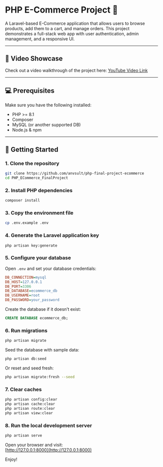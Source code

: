 # PHP E-Commerce Project 🛒

A Laravel-based E-Commerce application that allows users to browse products, add them to a cart, and manage orders. This project demonstrates a full-stack web app with user authentication, admin management, and a responsive UI.

---

## 🎥 Video Showcase

Check out a video walkthrough of the project here: [YouTube Video Link](https://www.youtube.com/watch?v=ntgppRco2U4)

---

## 💻 Prerequisites

Make sure you have the following installed:

- PHP >= 8.1
- Composer
- MySQL (or another supported DB)
- Node.js & npm

---

## 🚀 Getting Started

### 1. Clone the repository

```bash
git clone https://github.com/anvsult/php-final-project-ecommerce
cd PHP_ECommerce_FinalProject
```

### 2. Install PHP dependencies

```bash
composer install
```

### 3. Copy the environment file

```bash
cp .env.example .env
```

### 4. Generate the Laravel application key

```bash
php artisan key:generate
```

### 5. Configure your database

Open `.env` and set your database credentials:

```ini
DB_CONNECTION=mysql
DB_HOST=127.0.0.1
DB_PORT=3306
DB_DATABASE=ecommerce_db
DB_USERNAME=root
DB_PASSWORD=your_password
```

Create the database if it doesn’t exist:

```sql
CREATE DATABASE ecommerce_db;
```

### 6. Run migrations

```bash
php artisan migrate
```

Seed the database with sample data:

```bash
php artisan db:seed
```

Or reset and seed fresh:

```bash
php artisan migrate:fresh --seed
```

### 7. Clear caches

```bash
php artisan config:clear
php artisan cache:clear
php artisan route:clear
php artisan view:clear
```

### 8. Run the local development server

```bash
php artisan serve
```

Open your browser and visit:\
[http://127.0.0.1:8000](http://127.0.0.1:8000)

Enjoy!
